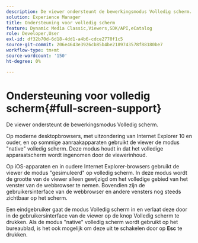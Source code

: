 ```yaml
---
description: De viewer ondersteunt de bewerkingsmodus Volledig scherm.
solution: Experience Manager
title: Ondersteuning voor volledig scherm
feature: Dynamic Media Classic,Viewers,SDK/API,eCatalog
role: Developer,User
exl-id: df32b70d-6d18-4dd1-a4b6-cdce2770f1c5
source-git-commit: 206e4643e3926cb85b4be2189743578f88180be7
workflow-type: tm+mt
source-wordcount: '150'
ht-degree: 0%

---
```


# Ondersteuning voor volledig scherm{#full-screen-support}

De viewer ondersteunt de bewerkingsmodus Volledig scherm.

Op moderne desktopbrowsers, met uitzondering van Internet Explorer 10 en ouder, en op sommige aanraakapparaten gebruikt de viewer de modus &quot;native&quot; volledig scherm. Deze modus houdt in dat het volledige apparaatscherm wordt ingenomen door de viewerinhoud.

Op iOS-apparaten en in oudere Internet Explorer-browsers gebruikt de viewer de modus &quot;gesimuleerd&quot; op volledig scherm. In deze modus wordt de grootte van de viewer alleen gewijzigd om het volledige gebied van het venster van de webbrowser te nemen. Bovendien zijn de gebruikersinterface van de webbrowser en andere vensters nog steeds zichtbaar op het scherm.

Een eindgebruiker gaat de modus Volledig scherm in en verlaat deze door in de gebruikersinterface van de viewer op de knop Volledig scherm te drukken. Als de modus &quot;native&quot; volledig scherm wordt gebruikt op het bureaublad, is het ook mogelijk om deze uit te schakelen door op **Esc** te drukken.
